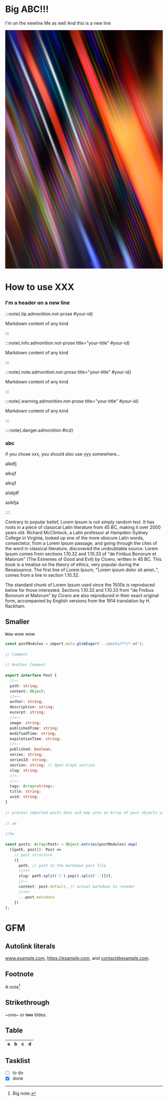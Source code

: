# Big ABC!!!

I'm on the newline
Me as well
And this is a new line

![arty](/src/routes/about/pattern.jpg)

# How to use XXX

### I'm a header on a new line

:::note{.tip.admonition.not-prose #your-id}

Markdown content of any kind

:::

:::note{.info.admonition.not-prose title="your-title" #your-id}

Markdown content of any kind

:::

:::note{.note.admonition.not-prose title="your-title" #your-id}

Markdown content of any kind

:::

:::note{.warning.admonition.not-prose title="your-title" #your-id}

Markdown content of any kind

:::

::::note{.danger.admonition #icd}

### abc

if you chose xxx, you should also use yyy somewhere…

alkdfj

alksjf

alksjf

alskjdf

aslkfja

::::

Contrary to popular belief, Lorem Ipsum is not simply random text. It has roots in a piece of classical Latin literature from 45 BC, making it over 2000 years old. Richard McClintock, a Latin professor at Hampden-Sydney College in Virginia, looked up one of the more obscure Latin words, consectetur, from a Lorem Ipsum passage, and going through the cites of the word in classical literature, discovered the undoubtable source. Lorem Ipsum comes from sections 1.10.32 and 1.10.33 of "de Finibus Bonorum et Malorum" (The Extremes of Good and Evil) by Cicero, written in 45 BC. This book is a treatise on the theory of ethics, very popular during the Renaissance. The first line of Lorem Ipsum, "Lorem ipsum dolor sit amet..", comes from a line in section 1.10.32.

The standard chunk of Lorem Ipsum used since the 1500s is reproduced below for those interested. Sections 1.10.32 and 1.10.33 from "de Finibus Bonorum et Malorum" by Cicero are also reproduced in their exact original form, accompanied by English versions from the 1914 translation by H. Rackham.

## Smaller

<kbd class="key">Wow</kbd> wow wow

```ts
const postModules = import.meta.globEager('../posts/**/*.md');

// Comment

// Another Comment

export interface Post {
  //~~
  path: string;
  content: Object;
  //>~~
  author: string;
  description: string;
  excerpt: string;
  //<~~
  image: string;
  publishedTime: string;
  modifiedTime: string;
  expitationTime: string;
  //>--
  published: boolean;
  series: string;
  seriesId: string;
  section: string; // Open Graph section
  slug: string;
  //<--
  //~~
  tags: Array<string>;
  title: string;
  uuid: string;
}

// process imported posts data and map into an Array of post objects with semantical structure

// ae

//bw

const posts: Array<Post> = Object.entries(postModules).map(
  ([path, post]): Post =>
    // post structure
    ({
      path, // path to the markdown post file
      //>++
      slug: path.split('/').pop().split('.')[0],
      //~~
      content: post.default, // actual markdown to reneder
      //<++
      ...post.metadata
    })
);
```

# GFM

## Autolink literals

www.example.com, https://example.com, and contact@example.com.

## Footnote

A note[^1]

[^1]: Big note.

## Strikethrough

~one~ or ~~two~~ tildes.

## Table

| a   | b   |   c |  d  |
| --- | :-- | --: | :-: |

## Tasklist

- [ ] to do
- [x] done

